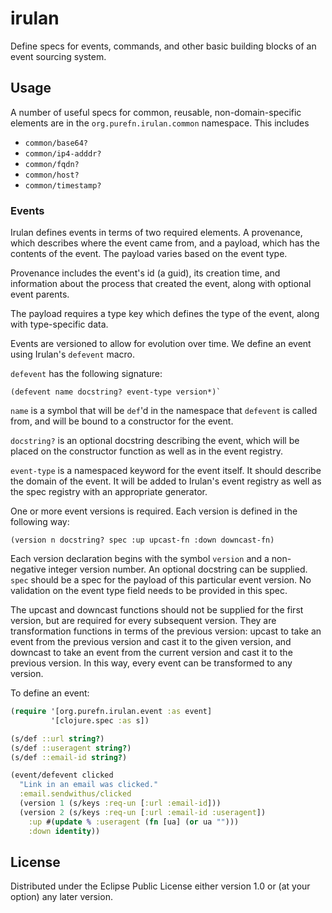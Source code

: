 # irulan

Define specs for events, commands, and other basic building blocks of
an event sourcing system.

## Usage

A number of useful specs for common, reusable, non-domain-specific
elements are in the `org.purefn.irulan.common` namespace. This includes

- `common/base64?`
- `common/ip4-adddr?`
- `common/fqdn?`
- `common/host?`
- `common/timestamp?`

### Events

Irulan defines events in terms of two required elements. A provenance,
which describes where the event came from, and a payload, which has
the contents of the event. The payload varies based on the event type.

Provenance includes the event's id (a guid), its creation time, and
information about the process that created the event, along with
optional event parents.

The payload requires a type key which defines the type of the event,
along with type-specific data.

Events are versioned to allow for evolution over time. We define an
event using Irulan's `defevent` macro.

`defevent` has the following signature:

    (defevent name docstring? event-type version*)`

`name` is a symbol that will be `def`'d in the namespace that
`defevent` is called from, and will be bound to a constructor for the
event.

`docstring?` is an optional docstring describing the event, which will
be placed on the constructor function as well as in the event
registry.

`event-type` is a namespaced keyword for the event itself. It should
describe the domain of the event. It will be added to Irulan's event
registry as well as the spec registry with an appropriate generator.

One or more event versions is required. Each version is defined in the
following way:

    (version n docstring? spec :up upcast-fn :down downcast-fn)

Each version declaration begins with the symbol `version` and a
non-negative integer version number. An optional docstring can be
supplied. `spec` should be a spec for the payload of this particular
event version. No validation on the event type field needs to be
provided in this spec.

The upcast and downcast functions should not be supplied for the first
version, but are required for every subsequent version. They are
transformation functions in terms of the previous version: upcast to
take an event from the previous version and cast it to the given
version, and downcast to take an event from the current version and
cast it to the previous version. In this way, every event can be
transformed to any version.

To define an event:

```clojure
(require '[org.purefn.irulan.event :as event]
         '[clojure.spec :as s])

(s/def ::url string?)
(s/def ::useragent string?)
(s/def ::email-id string?)

(event/defevent clicked
  "Link in an email was clicked."
  :email.sendwithus/clicked
  (version 1 (s/keys :req-un [:url :email-id]))
  (version 2 (s/keys :req-un [:url :email-id :useragent])
    :up #(update % :useragent (fn [ua] (or ua "")))
    :down identity))
```

## License

Distributed under the Eclipse Public License either version 1.0 or (at
your option) any later version.
